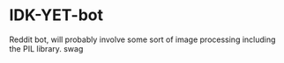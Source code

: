 # IDK-YET-bot
Reddit bot, will probably involve some sort of image processing including the PIL library. swag
